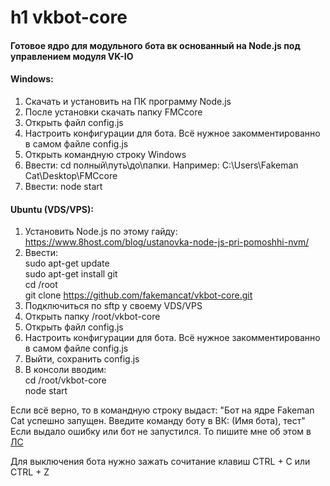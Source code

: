 h1 vkbot-core
============
#### Готовое ядро для модульного бота вк основанный на Node.js под управлением модуля VK-IO

#### Windows:
1. Скачать и установить на ПК программу Node.js
2. После установки скачать папку FMCcore
3. Открыть файл config.js
4. Настроить конфигурации для бота. Всё нужное закомментированно в самом файле config.js
3. Открыть командную строку Windows
4. Ввести: cd полный\путь\до\папки. Например: C:\Users\Fakeman Cat\Desktop\FMCcore
5. Ввести: node start

#### Ubuntu (VDS/VPS):
1. Установить Node.js по этому гайду: https://www.8host.com/blog/ustanovka-node-js-pri-pomoshhi-nvm/
2. Ввести:</br>
  sudo apt-get update</br>
  sudo apt-get install git</br>
  cd /root</br>
  git clone https://github.com/fakemancat/vkbot-core.git
4. Подключиться по sftp у своему VDS/VPS
3. Открыть папку /root/vkbot-core
4. Открыть файл config.js
5. Настроить конфигурации для бота. Всё нужное закомментированно в самом файле config.js
6. Выйти, сохранить config.js
7. В консоли вводим:</br>
  cd /root/vkbot-core</br>
  node start

Если всё верно, то в командную строку выдаст: "Бот на ядре Fakeman Cat успешно запущен. Введите команду боту в ВК: (Имя бота), тест"
Если выдало ошибку или бот не запустился. То пишите мне об этом в [ЛС](https://vk.com/im?sel=236908027)

Для выключения бота нужно зажать сочитание клавиш CTRL + C или CTRL + Z
